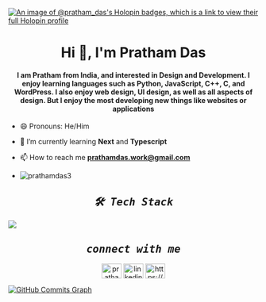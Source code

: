 <!--![Developer and Designer](https://github.com/Prathamdas3/Prathamdas3/blob/master/Olivia%20Wilson.png)-->

[![An image of @pratham_das's Holopin badges, which is a link to view their full Holopin profile](https://holopin.me/pratham_das)](https://holopin.io/@pratham_das)

<!--<p align="center"><img src="https://readme-typing-svg.herokuapp.com/?font=Mitr&color=A13B3B&size=20&center=true&vCenter=true&lines=Welcome+to+my+Profile+!!;I+am+open-minded+and+eager+to+learn;Interested+in+Open-Source...;Have+a+nice+day+ahead+!!"></p>-->

<h1 align="center">Hi 👋, I'm Pratham Das</h1>

<h4 align="center">I am Pratham from India, and interested in Design and Development. I enjoy learning languages such as Python, JavaScript, C++, C, and WordPress. I also enjoy web design, UI design, as well as all aspects of design. But I enjoy the most developing new things like websites or applications </h4>

<!--<img src="https://github.com/Prathamdas3/Prathamdas3/assets/116100433/04bbeb69-e925-4988-af74-33c2c9f1bf06" align="right"  width="00px" />-->

- 😄 Pronouns: He/Him

- 🌱 I’m currently learning **Next** and **Typescript** 

- 📫 How to reach me **prathamdas.work@gmail.com** 

- <p align="left"> <img src="https://komarev.com/ghpvc/?username=prathamdas3&label=Profile%20views&color=0e75b6&style=flat" alt="prathamdas3" /> </p>

<h2 align="center"><samp><i><b>🛠️ Tech Stack </b></i></samp></h2>

<img src="https://skillicons.dev/icons?i=cpp,js,ts,md,html,css,tailwind,bootstrap,react,next,astro,vite,nodejs,express,prisma,firebase,mongodb,sqlite,postman,netlify,vercel,replit,github,git,bash,vscode,linux,figma" align="center"/>
<!--<img src="https://skillicons.dev/icons?i=c,py,materialui/>-->


<h2 align="center"><samp><i><b>connect with me</b></i></samp></h2>

<p align="center">
<a href="https://twitter.com/prathamdas28" target="blank"><img align="center" src="https://raw.githubusercontent.com/rahuldkjain/github-profile-readme-generator/master/src/images/icons/Social/twitter.svg" alt="prathamdas28" height="30" width="40" /></a>
<a href="https://linkedin.com/in/linkedin.com/in/prathamdas28" target="blank"><img align="center" src="https://raw.githubusercontent.com/rahuldkjain/github-profile-readme-generator/master/src/images/icons/Social/linked-in-alt.svg" alt="linkedin.com/in/prathamdas28" height="30" width="40" /></a>
<a href="https://www.instagram.com/pratham28003/" target="blank"><img align="center" src="https://raw.githubusercontent.com/rahuldkjain/github-profile-readme-generator/master/src/images/icons/Social/instagram.svg" alt="https://www.instagram.com/pratham28003/" height="30" width="40" /></a>
</p>



<a href="http://www.github.com/Prathamdas3"><img src="https://github-readme-activity-graph.vercel.app/graph?username=Prathamdas3&theme=merko&bg_color=0d1117&color=ffffff&line=0891b2&point=ffffff&area_color=1c1917&area=true&hide_border=true&custom_title=GitHub%20Commits%20Graph" alt="GitHub Commits Graph" /></a>

<!--![Snake animation](https://github.com/Prathamdas3/Prathamdas3/blob/output/github-contribution-grid-snake.svg)-->

<!--<p><img align="left" src="https://github-readme-stats.vercel.app/api/top-langs?username=prathamdas3&show_icons=true&locale=en&layout=compact" alt="prathamdas3" /></p> -->

 <!--<p>&nbsp;<img align="center" src="https://github-readme-stats.vercel.app/api?username=prathamdas3&show_icons=true&locale=en" alt="prathamdas3" /></p> -->

<!--<p><img align="center" src="https://github-readme-streak-stats.herokuapp.com/?user=prathamdas3&" alt="prathamdas3" /></p>-->

